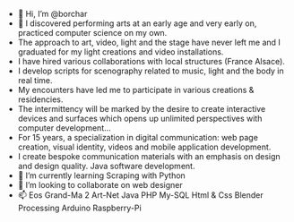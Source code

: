 - 👋 Hi, I’m @borchar
- 👀 I discovered performing arts at an early age and very early on, practiced computer science on my own. 
- The approach to art, video, light and the stage have never left me and I graduated for my light creations and video installations. 
- I have hired various collaborations with local structures (France Alsace). 
- I develop scripts for scenography related to music, light and the body in real time. 
- My encounters have led me to participate in various creations & residencies. 
- The intermittency will be marked by the desire to create interactive devices and surfaces which opens up unlimited perspectives with computer development...
- For 15 years, a specialization in digital communication: web page creation, visual identity, videos and mobile application development. 
- I create bespoke communication materials with an emphasis on design and design quality. Java software development.
- 🌱 I’m currently learning Scraping with Python
- 💞️ I’m looking to collaborate on web designer
- 📫 
Eos
Grand-Ma 2
Art-Net
Java
PHP
My-SQL
Html & Css
Blender
Processing
Arduino
Raspberry-Pi

<!---
borchar/borchar is a ✨ special ✨ repository because its `README.md` (this file) appears on your GitHub profile.
You can click the Preview link to take a look at your changes.
--->
